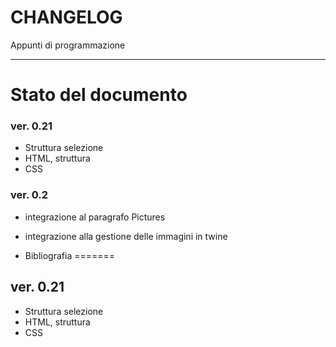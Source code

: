 CHANGELOG
=========

Appunti di programmazione
- - - - - - - - - - - - -

# Stato del documento

### ver. 0.21
* Struttura selezione
* HTML, struttura
* CSS


### ver. 0.2

* integrazione al paragrafo Pictures
* integrazione alla gestione delle immagini in twine

* Bibliografia
=======

## ver. 0.21
- Struttura selezione
- HTML, struttura
- CSS
